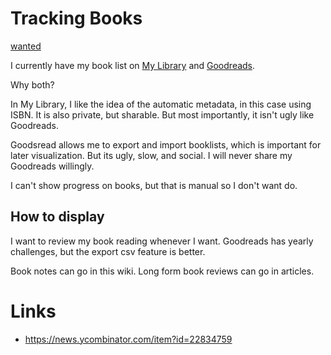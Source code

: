 # Tracking Books

[wanted](./st-wanted.md)

I currently have my book list on [My Library](https://mylibrary.io/) and [Goodreads](https://goodreads.com). 

Why both?

In My Library, I like the idea of the automatic metadata, in this case using ISBN. It is also private, but sharable. But most importantly, it isn't ugly like Goodreads.

Goodsread allows me to export and import booklists, which is important for later visualization. But its ugly, slow, and social. I will never share my Goodreads willingly.

I can't show progress on books, but that is manual so I don't want do.

## How to display 

I want to review my book reading whenever I want. Goodreads has yearly challenges, but the export csv feature is better.

Book notes can go in this wiki. Long form book reviews can go in articles.

# Links

- https://news.ycombinator.com/item?id=22834759
